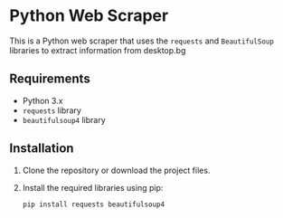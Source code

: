 # Python Web Scraper

This is a Python web scraper that uses the `requests` and `BeautifulSoup` libraries to extract information from desktop.bg

## Requirements

- Python 3.x
- `requests` library
- `beautifulsoup4` library

## Installation

1. Clone the repository or download the project files.

2. Install the required libraries using pip:

   ```bash
   pip install requests beautifulsoup4

